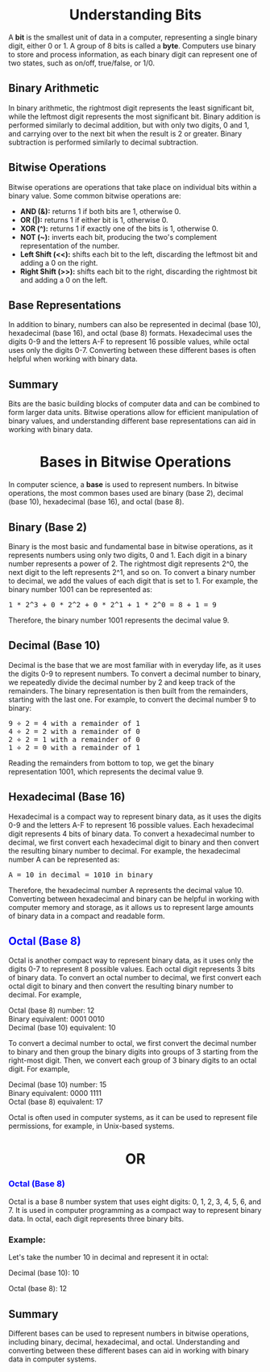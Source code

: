 <h1 align="center">Understanding Bits</h1>

<p>A <b>bit</b> is the smallest unit of data in a computer, representing a single binary digit, either 0 or 1. A group of 8 bits is called a <b>byte</b>. Computers use binary to store and process information, as each binary digit can represent one of two states, such as on/off, true/false, or 1/0.</p>

<h2>Binary Arithmetic</h2>

<p>In binary arithmetic, the rightmost digit represents the least significant bit, while the leftmost digit represents the most significant bit. Binary addition is performed similarly to decimal addition, but with only two digits, 0 and 1, and carrying over to the next bit when the result is 2 or greater. Binary subtraction is performed similarly to decimal subtraction.</p>

<h2>Bitwise Operations</h2>

<p>Bitwise operations are operations that take place on individual bits within a binary value. Some common bitwise operations are:</p>

<ul>
  <li><b>AND (&):</b> returns 1 if both bits are 1, otherwise 0.</li>
  <li><b>OR (|):</b> returns 1 if either bit is 1, otherwise 0.</li>
  <li><b>XOR (^):</b> returns 1 if exactly one of the bits is 1, otherwise 0.</li>
  <li><b>NOT (~):</b> inverts each bit, producing the two's complement representation of the number.</li>
  <li><b>Left Shift (<<):</b> shifts each bit to the left, discarding the leftmost bit and adding a 0 on the right.</li>
  <li><b>Right Shift (>>):</b> shifts each bit to the right, discarding the rightmost bit and adding a 0 on the left.</li>
</ul>

<h2>Base Representations</h2>

<p>In addition to binary, numbers can also be represented in decimal (base 10), hexadecimal (base 16), and octal (base 8) formats. Hexadecimal uses the digits 0-9 and the letters A-F to represent 16 possible values, while octal uses only the digits 0-7. Converting between these different bases is often helpful when working with binary data.</p>

<h2>Summary</h2>

<p>Bits are the basic building blocks of computer data and can be combined to form larger data units. Bitwise operations allow for efficient manipulation of binary values, and understanding different base representations can aid in working with binary data.</p>






<h1 align="center">Bases in Bitwise Operations</h1>

<p>In computer science, a <b>base</b> is used to represent numbers. In bitwise operations, the most common bases used are binary (base 2), decimal (base 10), hexadecimal (base 16), and octal (base 8).</p>

<h2>Binary (Base 2)</h2>

<p>Binary is the most basic and fundamental base in bitwise operations, as it represents numbers using only two digits, 0 and 1. Each digit in a binary number represents a power of 2. The rightmost digit represents 2^0, the next digit to the left represents 2^1, and so on. To convert a binary number to decimal, we add the values of each digit that is set to 1. For example, the binary number 1001 can be represented as:</p>

<pre>
1 * 2^3 + 0 * 2^2 + 0 * 2^1 + 1 * 2^0 = 8 + 1 = 9
</pre>

<p>Therefore, the binary number 1001 represents the decimal value 9.</p>

<h2>Decimal (Base 10)</h2>

<p>Decimal is the base that we are most familiar with in everyday life, as it uses the digits 0-9 to represent numbers. To convert a decimal number to binary, we repeatedly divide the decimal number by 2 and keep track of the remainders. The binary representation is then built from the remainders, starting with the last one. For example, to convert the decimal number 9 to binary:</p>

<pre>
9 ÷ 2 = 4 with a remainder of 1
4 ÷ 2 = 2 with a remainder of 0
2 ÷ 2 = 1 with a remainder of 0
1 ÷ 2 = 0 with a remainder of 1
</pre>

<p>Reading the remainders from bottom to top, we get the binary representation 1001, which represents the decimal value 9.</p>

<h2>Hexadecimal (Base 16)</h2>

<p>Hexadecimal is a compact way to represent binary data, as it uses the digits 0-9 and the letters A-F to represent 16 possible values. Each hexadecimal digit represents 4 bits of binary data. To convert a hexadecimal number to decimal, we first convert each hexadecimal digit to binary and then convert the resulting binary number to decimal. For example, the hexadecimal number A can be represented as:</p>

<pre>
A = 10 in decimal = 1010 in binary
</pre>

<p>Therefore, the hexadecimal number A represents the decimal value 10. Converting between hexadecimal and binary can be helpful in working with computer memory and storage, as it allows us to represent large amounts of binary data in a compact and readable form.</p>

<h2 style="color: blue;">Octal (Base 8)</h2>
<p>Octal is another compact way to represent binary data, as it uses only the digits 0-7 to represent 8 possible values. Each octal digit represents 3 bits of binary data. To convert an octal number to decimal, we first convert each octal digit to binary and then convert the resulting binary number to decimal. For example,</p>

<p>Octal (base 8) number: 12<br>
Binary equivalent: 0001 0010<br>
Decimal (base 10) equivalent: 10</p>

<p>To convert a decimal number to octal, we first convert the decimal number to binary and then group the binary digits into groups of 3 starting from the right-most digit. Then, we convert each group of 3 binary digits to an octal digit. For example,</p>

<p>Decimal (base 10) number: 15<br>
Binary equivalent: 0000 1111<br>
Octal (base 8) equivalent: 17</p>

<p>Octal is often used in computer systems, as it can be used to represent file permissions, for example, in Unix-based systems.</p>

<h1 align="center" ><b>OR</b></h1>


<h3 style="color: blue;" >Octal (Base 8)</h3>
<p>Octal is a base 8 number system that uses eight digits: 0, 1, 2, 3, 4, 5, 6, and 7. It is used in computer programming as a compact way to represent binary data. In octal, each digit represents three binary bits.</p>

<h3>Example:</h3>
<p>Let's take the number 10 in decimal and represent it in octal:</p>

<p>Decimal (base 10): 10</p>
<p>Octal (base 8): 12</p>


<h2>Summary</h2>

<p>Different bases can be used to represent numbers in bitwise operations, including binary, decimal, hexadecimal, and octal. Understanding and converting between these different bases can aid in working with binary data in computer systems.</p>


